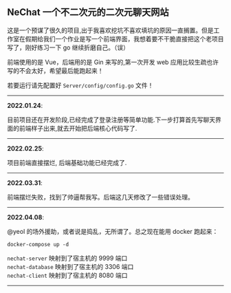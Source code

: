 ## NeChat 一个不二次元的二次元聊天网站

这是一个预谋了很久的项目,出于我喜欢挖坑不喜欢填坑的原因一直搁置。但是工作室在假期给我们一个作业是写一个前端界面，我想着要不干脆直接把这个老项目写了，刚好练习一下 go 继续折磨自己。（误）

前端使用的是 Vue，后端用的是 Gin 来写的,第一次开发 web 应用比较生疏也许写的不会太好，希望最后能跑起来！

若要运行请先配置好 `Server/config/config.go` 文件！

---

**2022.01.24**:

目前项目还在开发阶段,已经完成了登录注册等简单功能.下一步打算首先写聊天界面的前端样子出来,就去开始把后端核心代码写了.

---

**2022.02.25**:

项目前端直接摆烂, 后端基础功能已经完成了.

---

**2022.03.31**:

前端摆烂失败，找到了帅逼帮我写。后端这几天修改了一些错误处理。

---

**2022.04.08**:

@yeol 的场外援助，或者说是捣乱，无所谓了。总之现在能用 docker 跑起来：

```
docker-compose up -d
```

`nechat-server` 映射到了宿主机的 9999 端口  
`nechat-database` 映射到了宿主机的 3306 端口  
`nechat-client` 映射到了宿主机的 8080 端口  

---
